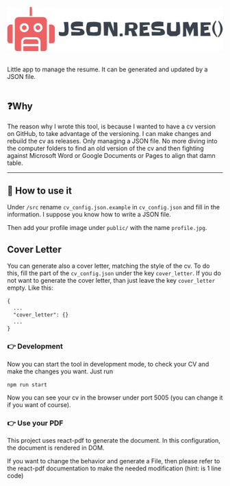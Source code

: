 ![JSON.resume](./public/logo.png)

<br />
Little app to manage the resume. It can be generated and updated by a JSON file.
<br />
<br />

## ❓Why

The reason why I wrote this tool, is because I wanted to have a cv version on GitHub, to take advantage of the versioning. I can make changes and rebuild the cv as releases. Only managing a JSON file.
No more diving into the computer folders to find an old version of the cv and then fighting against Microsoft Word or Google Documents or Pages to align that damn table.

---

## 🔨 How to use it

Under `/src` rename `cv_config.json.example` in `cv_config.json` and fill in the information. I suppose you know how to write a JSON file.

Then add your profile image under `public/` with the name `profile.jpg`.

## Cover Letter

You can generate also a cover letter, matching the style of the cv. To do this, fill the part of the `cv_config.json` under the key `cover_letter`. If you do not want to generate the cover letter, than just leave the key `cover_letter` empty. Like this:

```
{
  ...
  "cover_letter": {}
  ...
}
```

### 👉 Development

Now you can start the tool in development mode, to check your CV and make the changes you want. Just run

```
npm run start
```

Now you can see your cv in the browser under port 5005 (you can change it if you want of course).

### 👉 Use your PDF

This project uses react-pdf to generate the document. In this configuration, the document is rendered in DOM.

If you want to change the behavior and generate a File, then please refer to the react-pdf documentation to make the needed modification (hint: is 1 line code)
